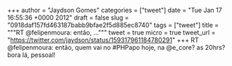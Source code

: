 
+++
author = "Jaydson Gomes"
categories = ["tweet"]
date = "Tue Jan 17 16:55:36 +0000 2012"
draft = false
slug = "0918daf157fd463187babb9bfae2f5d885ec8740"
tags = ["tweet"]
title = """RT @felipenmoura: então, ..."""
tweet = true
micro = true
tweet_url = "https://twitter.com/jaydson/status/159317961184780291"
+++
RT @felipenmoura: então, quem vai no #PHPapo hoje, na @e_core? as 20hrs? bora lá, pessoal!
